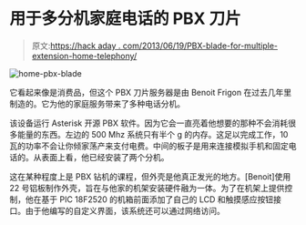 # 用于多分机家庭电话的 PBX 刀片

> 原文:[https://hack aday . com/2013/06/19/PBX-blade-for-multiple-extension-home-telephony/](https://hackaday.com/2013/06/19/pbx-blade-for-multiple-extension-home-telephony/)

![home-pbx-blade](../Images/3a491c8da9be7465e5f91531561b1963.png)

它看起来像是消费品，但这个 PBX 刀片服务器是由 Benoit Frigon 在过去几年里制造的。它为他的家庭服务带来了多种电话分机。

该设备运行 Asterisk 开源 PBX 软件。因为它会一直亮着他想要的那种不会消耗很多能量的东西。左边的 500 Mhz 系统只有半个 g 的内存。这足以完成工作，10 瓦的功率不会让你倾家荡产来支付电费。中间的板子是用来连接模拟手机和固定电话的。从表面上看，他已经安装了两个分机。

这在某种程度上是 PBX 钻机的课程，但外壳是他真正发光的地方。[Benoit]使用 22 号铝板制作外壳，旨在与他家的机架安装硬件融为一体。为了在机架上提供控制，他在基于 PIC 18F2520 的机箱前面添加了自己的 LCD 和触摸感应按钮接口。由于他编写的自定义界面，该系统还可以通过网络访问。